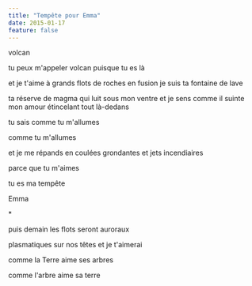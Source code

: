 ```yaml
---
title: "Tempête pour Emma"
date: 2015-01-17
feature: false
---
```


volcan

tu peux m'appeler volcan
puisque tu es là

et je t'aime à grands flots de roches en fusion
je suis ta fontaine de lave

ta réserve de magma qui luit sous mon ventre
et je sens comme il suinte mon amour étincelant
tout là-dedans

tu sais comme tu m'allumes

comme tu m'allumes

et je me répands en coulées grondantes
et jets incendiaires

parce que tu m'aimes

tu es ma tempête

Emma

\*

puis demain les flots
seront auroraux

plasmatiques sur nos têtes
et je t'aimerai

comme la Terre aime ses arbres

comme l'arbre aime sa terre

